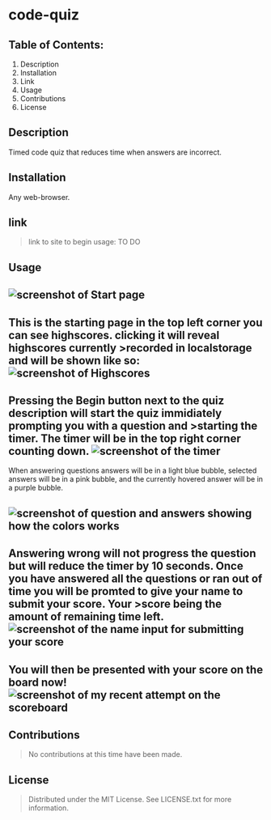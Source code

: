 # code-quiz
## Table of Contents:
1. Description
2. Installation
3. Link
4. Usage
5. Contributions
6. License

## Description
Timed code quiz that reduces time when answers are incorrect.

## Installation
Any web-browser.

## link
> link to site to begin usage:
TO DO

## Usage
![screenshot of Start page](https://i.imgur.com/eJvKmbv.png)
---
 This is the starting page in the top left corner you can see highscores. clicking it will reveal highscores currently >recorded in localstorage and will be shown like so:
![screenshot of Highscores](https://i.imgur.com/D7jLf6j.png)
---
Pressing the Begin button next to the quiz description will start the quiz immidiately prompting you with a question and >starting the timer.
The timer will be in the top right corner counting down.
![screenshot of the timer](https://i.imgur.com/7yrF78c.png)
---
When answering questions answers will be in a light blue bubble, selected answers will be in a pink bubble, and the currently hovered answer will be in a purple bubble. 

![screenshot of question and answers showing how the colors works](https://i.imgur.com/aHTO8FD.png)
---
Answering wrong will not progress the question but will reduce the timer by 10 seconds. Once you have answered all the questions or ran out of time you will be promted to give your name to submit your score. Your >score being the amount of remaining time left.
![screenshot of the name input for submitting your score](https://i.imgur.com/tkq6gdz.png)
---
You will then be presented with your score on the board now!
![screenshot of my recent attempt on the scoreboard](https://i.imgur.com/U28vLQv.png)
---

## Contributions
>No contributions at this time have been made.

## License
>Distributed under the MIT License. See LICENSE.txt for more information.
